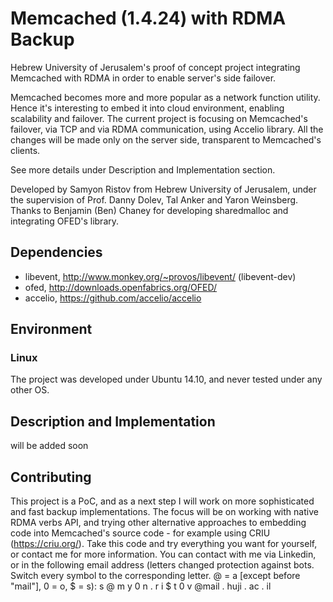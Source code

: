 # Memcached (1.4.24) with RDMA Backup

Hebrew University of Jerusalem's proof of concept project integrating Memcached with RDMA in order to enable server's side failover.

Memcached becomes more and more popular as a network function utility. Hence it's interesting to embed it into cloud environment, enabling scalability and failover. The current project is focusing on Memcached's failover, via TCP and via RDMA communication, using Accelio library. All the changes will be made only on the server side, transparent to Memcached's clients.

See more details under Description and Implementation section. 

Developed by Samyon Ristov from Hebrew University of Jerusalem, under the supervision of Prof. Danny Dolev, Tal Anker and Yaron Weinsberg. Thanks to Benjamin (Ben) Chaney for developing sharedmalloc and integrating OFED's library.
 
## Dependencies

* libevent, http://www.monkey.org/~provos/libevent/ (libevent-dev)
* ofed, http://downloads.openfabrics.org/OFED/
* accelio, https://github.com/accelio/accelio

## Environment

### Linux

The project was developed under Ubuntu 14.10, and never tested under any other OS.

## Description and Implementation

will be added soon

## Contributing

This project is a PoC, and as a next step I will work on more sophisticated and fast backup implementations. The focus will be on working with native RDMA verbs API, and trying other alternative approaches to embedding code into Memcached's source code - for example using CRIU (https://criu.org/). Take this code and try everything you want for yourself, or contact me for more information. You can contact with me via Linkedin, or in the following email address (letters changed protection against bots. Switch every symbol to the corresponding letter. @ = a [except before "mail"], 0 = o, $ = s): s @ m y 0 n . r i $ t 0 v @mail . huji . ac . il 
